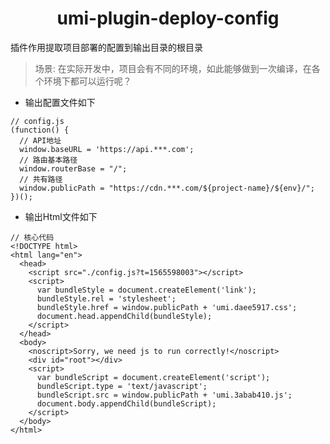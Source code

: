 <h1 align="center">umi-plugin-deploy-config</h1>

插件作用提取项目部署的配置到输出目录的根目录

> 场景: 在实际开发中，项目会有不同的环境，如此能够做到一次编译，在各个环境下都可以运行呢？

* 输出配置文件如下
```
// config.js
(function() {
  // API地址
  window.baseURL = 'https://api.***.com';
  // 路由基本路径
  window.routerBase = "/";
  // 共有路径
  window.publicPath = "https://cdn.***.com/${project-name}/${env}/";
})();
```

* 输出Html文件如下
```
// 核心代码
<!DOCTYPE html>
<html lang="en">
  <head>
    <script src="./config.js?t=1565598003"></script>
    <script>
      var bundleStyle = document.createElement('link');
      bundleStyle.rel = 'stylesheet';
      bundleStyle.href = window.publicPath + 'umi.daee5917.css';
      document.head.appendChild(bundleStyle);
    </script>
  </head>
  <body>
    <noscript>Sorry, we need js to run correctly!</noscript>
    <div id="root"></div>
    <script>
      var bundleScript = document.createElement('script');
      bundleScript.type = 'text/javascript';
      bundleScript.src = window.publicPath + 'umi.3abab410.js';
      document.body.appendChild(bundleScript);
    </script>
  </body>
</html>

```


